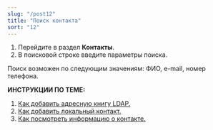 ```yaml
---
slug: "/post12"
title: "Поиск контакта"
sort: "12"
---
```


1. Перейдите в раздел **Контакты**.
2. В поисковой строке введите параметры поиска.

Поиск возможен по следующим значениям: ФИО, e-mail, номер телефона. 


**ИНСТРУКЦИИ ПО ТЕМЕ:**  
1. [Как добавить адресную книгу LDAP.](https://docs.cryptoarm.ru/06-v3.2-Beta/006-contacts/add-ldap)  
2. [Как добавить локальный контакт.](https://docs.cryptoarm.ru/06-v3.2-Beta/006-contacts/add-contact)  
3. [Как посмотреть информацию о контакте.](https://docs.cryptoarm.ru/06-v3.2-Beta/006-contacts/view-contact)  